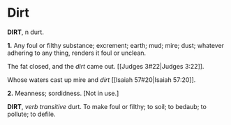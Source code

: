 # Dirt

**DIRT**, n durt.

**1.** Any foul or filthy substance; excrement; earth; mud; mire; dust; whatever adhering to any thing, renders it foul or unclean.

The fat closed, and the _dirt_ came out. [[Judges 3#22|Judges 3:22]].

Whose waters cast up mire and _dirt_ [[Isaiah 57#20|Isaiah 57:20]].

**2.** Meanness; sordidness. \[Not in use.\]

**DIRT**, _verb transitive_ durt. To make foul or filthy; to soil; to bedaub; to pollute; to defile.